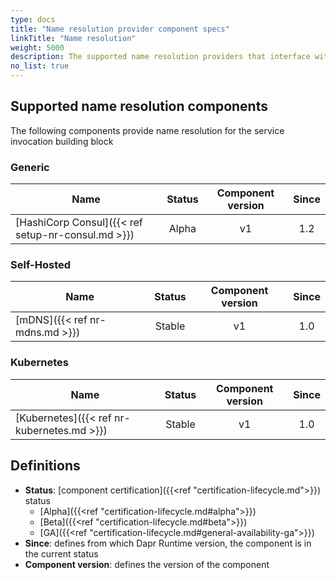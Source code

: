 ```yaml
---
type: docs
title: "Name resolution provider component specs"
linkTitle: "Name resolution"
weight: 5000
description: The supported name resolution providers that interface with Dapr service invocation
no_list: true
---
```


## Supported name resolution components

The following components provide name resolution for the service invocation building block

### Generic

| Name                                            | Status  | Component version | Since |
|-------------------------------------------------|:-------:|:-----------------:|:-----:|
| [HashiCorp Consul]({{< ref setup-nr-consul.md >}}) | Alpha   | v1                | 1.2   |

### Self-Hosted

| Name | Status | Component version | Since |
|------|:------:|:-----------------:|:-----:|
| [mDNS]({{< ref nr-mdns.md >}}) | Stable| v1 | 1.0 |

### Kubernetes

| Name       | Status | Component version | Since |
|------------|:------:|:-----------------:|:-----:|
| [Kubernetes]({{< ref nr-kubernetes.md >}}) | Stable| v1 | 1.0 |

## Definitions

- **Status**: [component certification]({{<ref "certification-lifecycle.md">}}) status
   - [Alpha]({{<ref "certification-lifecycle.md#alpha">}})
   - [Beta]({{<ref "certification-lifecycle.md#beta">}})
   - [GA]({{<ref "certification-lifecycle.md#general-availability-ga">}})
- **Since**: defines from which Dapr Runtime version, the component is in the current status
- **Component version**: defines the version of the component
